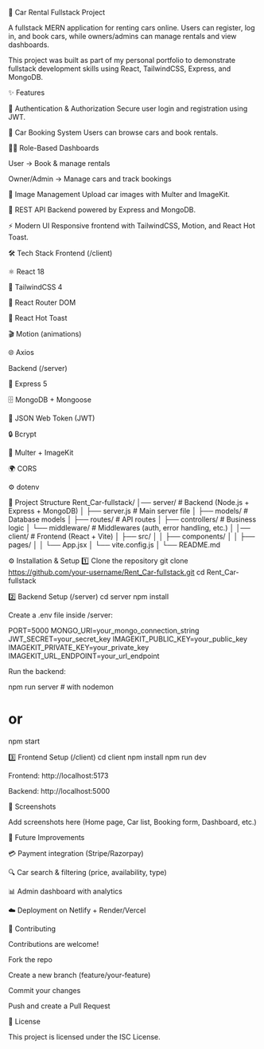 🚗 Car Rental Fullstack Project

A fullstack MERN application for renting cars online. Users can register, log in, and book cars, while owners/admins can manage rentals and view dashboards.

This project was built as part of my personal portfolio to demonstrate fullstack development skills using React, TailwindCSS, Express, and MongoDB.

✨ Features

🔑 Authentication & Authorization
Secure user login and registration using JWT.

📅 Car Booking System
Users can browse cars and book rentals.

🧑‍💻 Role-Based Dashboards

User → Book & manage rentals

Owner/Admin → Manage cars and track bookings

📸 Image Management
Upload car images with Multer and ImageKit.

📡 REST API
Backend powered by Express and MongoDB.

⚡ Modern UI
Responsive frontend with TailwindCSS, Motion, and React Hot Toast.

🛠️ Tech Stack
Frontend (/client)

⚛️ React 18

🎨 TailwindCSS 4

🔄 React Router DOM

🔔 React Hot Toast

🎬 Motion (animations)

🌐 Axios

Backend (/server)

🚀 Express 5

🗄️ MongoDB + Mongoose

🔑 JSON Web Token (JWT)

🔒 Bcrypt

📸 Multer + ImageKit

🌍 CORS

⚙️ dotenv

📂 Project Structure
Rent_Car-fullstack/
│── server/           # Backend (Node.js + Express + MongoDB)
│   ├── server.js     # Main server file
│   ├── models/       # Database models
│   ├── routes/       # API routes
│   ├── controllers/  # Business logic
│   └── middleware/   # Middlewares (auth, error handling, etc.)
│
│── client/           # Frontend (React + Vite)
│   ├── src/
│   │   ├── components/
│   │   ├── pages/
│   │   └── App.jsx
│   └── vite.config.js
│
└── README.md

⚙️ Installation & Setup
1️⃣ Clone the repository
git clone https://github.com/your-username/Rent_Car-fullstack.git
cd Rent_Car-fullstack

2️⃣ Backend Setup (/server)
cd server
npm install


Create a .env file inside /server:

PORT=5000
MONGO_URI=your_mongo_connection_string
JWT_SECRET=your_secret_key
IMAGEKIT_PUBLIC_KEY=your_public_key
IMAGEKIT_PRIVATE_KEY=your_private_key
IMAGEKIT_URL_ENDPOINT=your_url_endpoint


Run the backend:

npm run server   # with nodemon
# or
npm start

3️⃣ Frontend Setup (/client)
cd client
npm install
npm run dev


Frontend: http://localhost:5173

Backend: http://localhost:5000

📸 Screenshots

Add screenshots here (Home page, Car list, Booking form, Dashboard, etc.)

📌 Future Improvements

💳 Payment integration (Stripe/Razorpay)

🔍 Car search & filtering (price, availability, type)

📊 Admin dashboard with analytics

☁️ Deployment on Netlify + Render/Vercel

🤝 Contributing

Contributions are welcome!

Fork the repo

Create a new branch (feature/your-feature)

Commit your changes

Push and create a Pull Request

📜 License

This project is licensed under the ISC License.
